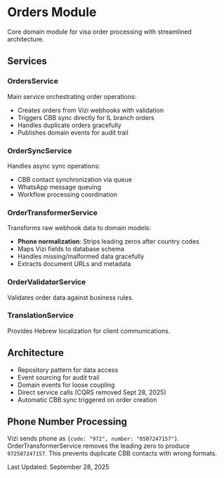 # Orders Module

Core domain module for visa order processing with streamlined architecture.

## Services

### OrdersService

Main service orchestrating order operations:
- Creates orders from Vizi webhooks with validation
- Triggers CBB sync directly for IL branch orders
- Handles duplicate orders gracefully
- Publishes domain events for audit trail

### OrderSyncService

Handles async sync operations:
- CBB contact synchronization via queue
- WhatsApp message queuing
- Workflow processing coordination

### OrderTransformerService

Transforms raw webhook data to domain models:
- **Phone normalization**: Strips leading zeros after country codes
- Maps Vizi fields to database schema
- Handles missing/malformed data gracefully
- Extracts document URLs and metadata

### OrderValidatorService

Validates order data against business rules.

### TranslationService

Provides Hebrew localization for client communications.

## Architecture

- Repository pattern for data access
- Event sourcing for audit trail
- Domain events for loose coupling
- Direct service calls (CQRS removed Sept 28, 2025)
- Automatic CBB sync triggered on order creation

## Phone Number Processing

Vizi sends phone as `{code: "972", number: "0507247157"}`.
OrderTransformerService removes the leading zero to produce `972507247157`.
This prevents duplicate CBB contacts with wrong formats.

Last Updated: September 28, 2025